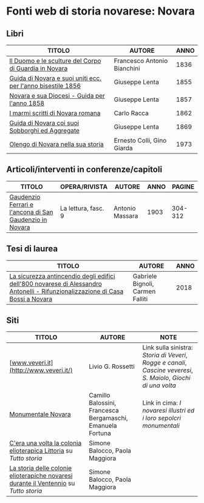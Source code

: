 # Fonti web di storia novarese: Novara

## Libri

| TITOLO                                                                                                           | AUTORE                      | ANNO |
|------------------------------------------------------------------------------------------------------------------|-----------------------------|------|
| [Il Duomo e le sculture del Corpo di Guardia in Novara](https://books.google.it/books?id=uSRkAAAAcAAJ)           | Francesco Antonio Bianchini | 1836 |
| [Guida di Novara e suoi uniti ecc. per l'anno bisestile 1856](https://archive.org/details/guidadinovara1856lent) | Giuseppe Lenta              | 1855 | 
| [Novara e sua Diocesi - Guida per l'anno 1858](https://archive.org/details/guidadinovara1858lent)                | Giuseppe Lenta              | 1857 |
| [I marmi scritti di Novara romana](https://archive.org/details/bub_gb_gMw8Uxfu6EMC)                              | Carlo Racca                 | 1862 |
| [Guida di Novara coi suoi Sobborghi ed Aggregate](https://archive.org/details/guidadinovara186869lent)           | Giuseppe Lenta              | 1869 |
| [Olengo di Novara nella sua storia](https://www.calameo.com/books/007260735f30534a1e774)                         | Ernesto Colli, Gino Giarda  | 1973 |

## Articoli/interventi in conferenze/capitoli

| TITOLO                                                                                                                                                                                                                                                                                                                                                                                      | OPERA/RIVISTA       | AUTORE          | ANNO | PAGINE  |
|---------------------------------------------------------------------------------------------------------------------------------------------------------------------------------------------------------------------------------------------------------------------------------------------------------------------------------------------------------------------------------------------|---------------------|-----------------|------|---------|
| [Gaudenzio Ferrari e l'ancona di San Gaudenzio in Novara](http://emeroteca.braidense.it/ricerche/sfoglia_articolo_ricerca.php?IDPRO=EVA&IDTestata=47&CodScheda=134&CodVolume=2061&CodFascicolo=10305&CodArticolo=200389&TXT_titolo=&cond_titolo=AND&int_titolo=&TXT_autore=Antonio%20Massara&cond_autore=AND&int_autore=&CodTitleSearch=Tutte__0&da_anno=&a_anno=&PS=1&PR=25&PB=1&RisSel=1) | La lettura, fasc. 9 | Antonio Massara | 1903 | 304-312 |

## Tesi di laurea

| TITOLO                                                                                                                                                                                                                                                                           | AUTORE                           | ANNO |
|----------------------------------------------------------------------------------------------------------------------------------------------------------------------------------------------------------------------------------------------------------------------------------|----------------------------------|------|
| [La sicurezza antincendio degli edifici dell'800 novarese di Alessandro Antonelli - Rifunzionalizzazione di Casa Bossi a Novara](https://docplayer.it/amp/115977368-Politecnico-di-milano-la-sicurezza-antincendio-degli-edifici-dell-800-novarese-di-alessandro-antonelli.html) | Gabriele Bignoli, Carmen Falliti | 2018 |

## Siti

| TITOLO                                                                                                                                                | AUTORE                                                     | NOTE                                                                                                              |
|-------------------------------------------------------------------------------------------------------------------------------------------------------|------------------------------------------------------------|-------------------------------------------------------------------------------------------------------------------|
| [www.veveri.it](http://www.veveri.it/)                                                                                                                | Livio G. Rossetti                                          | Link sulla sinistra: *Storia di Veveri*, *Rogge e canali*, *Cascine veveresi*, *S. Maiolo*, *Giochi di una volta* |
| [Monumentale Novara](https://www.monumentalenovara.it/)                                                                                               | Camillo Balossini, Francesca Bergamaschi, Emanuela Fortuna | Link in cima: *I novaresi illustri ed i loro sepolcri monumentali*                                                |
| [C'era una volta la colonia elioterapica Littoria](http://www.tuttostoria.net/tutto-storia-autori.aspx?code=967) su *Tutto storia*                    | Simone Balocco, Paola Maggiora                             |                                                                                                                   |
| [La storia delle colonie elioterapiche novaresi durante il Ventennio](http://www.tuttostoria.net/tutto-storia-autori.aspx?code=969) su *Tutto storia* | Simone Balocco, Paola Maggiora                             |                                                                                                                   |
